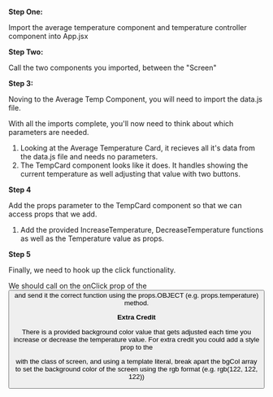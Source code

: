 **Step One:**

Import the average temperature component and temperature controller component into App.jsx

**Step Two:**

Call the two components you imported, between the "Screen" <div>

**Step 3:**

Noving to the Average Temp Component, you will need to import the data.js file.

With all the imports complete, you'll now need to think about which parameters are needed.

1. Looking at the Average Temperature Card, it recieves all it's data from the data.js file and needs no parameters.
2. The TempCard component looks like it does. It handles showing the current temperature as well adjusting that value with two buttons.

**Step 4**

Add the props parameter to the TempCard component so that we can access props that we add.

1. Add the provided IncreaseTemperature, DecreaseTemperature functions as well as the Temperature value as props.

**Step 5**

Finally, we need to hook up the click functionality.

We should call on the onClick prop of the <button> and send it the correct function using the props.OBJECT (e.g. props.temperature) method.

**Extra Credit**

There is a provided background color value that gets adjusted each time you increase or decrease the temperature value. For extra credit you could add a style prop to the <div> with the class of screen, and using a template literal, break apart the bgCol array to set the background color of the screen using the rgb format (e.g. rgb(122, 122, 122))
